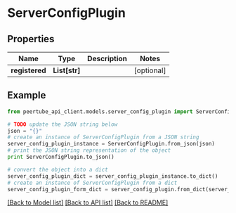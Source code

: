 # ServerConfigPlugin


## Properties
Name | Type | Description | Notes
------------ | ------------- | ------------- | -------------
**registered** | **List[str]** |  | [optional] 

## Example

```python
from peertube_api_client.models.server_config_plugin import ServerConfigPlugin

# TODO update the JSON string below
json = "{}"
# create an instance of ServerConfigPlugin from a JSON string
server_config_plugin_instance = ServerConfigPlugin.from_json(json)
# print the JSON string representation of the object
print ServerConfigPlugin.to_json()

# convert the object into a dict
server_config_plugin_dict = server_config_plugin_instance.to_dict()
# create an instance of ServerConfigPlugin from a dict
server_config_plugin_form_dict = server_config_plugin.from_dict(server_config_plugin_dict)
```
[[Back to Model list]](../README.md#documentation-for-models) [[Back to API list]](../README.md#documentation-for-api-endpoints) [[Back to README]](../README.md)


